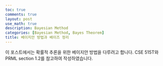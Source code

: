 ```yaml
---
toc: true
comments: true
layout: post
use_math: true
description: Bayesian Method
categories: [Bayesian Method, Bayes Theorem]
title: 베이지안 방법과 베이즈 정리
---
```


이 포스트에서는 확률적 추론을 위한 베이지안 방법을 다루려고 합니다. CSE 515T와 PRML section 1.2를 참고하여 작성하였습니다.





